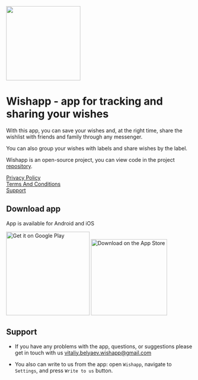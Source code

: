 
<img src="https://github.com/VitaliyBelyaev/my-website-sample/assets/21678329/5b28b2f3-0f51-406d-b333-fcc6d45e36b8" width="200"/> 

# Wishapp - app for tracking and sharing your wishes

With this app, you can save your wishes and, at the right time, share the wishlist with friends and family through any messenger.

You can also group your wishes with labels and share wishes by the label.

Wishapp is an open-source project, you can view code in the project [repository](https://github.com/VitaliyBelyaev/WishApp).

[Privacy Policy](privacy_policy.html)<br/>
[Terms And Conditions](terms_and_conditions.html)<br/>
[Support](support.md)<br/>

## Download app
App is available for Android and iOS

<a href='https://play.google.com/store/apps/details?id=ru.vitaliy.belyaev.wishapp&pcampaignid=pcampaignidMKT-Other-global-all-co-prtnr-py-PartBadge-Mar2515-1'><img alt='Get it on Google Play' src='https://play.google.com/intl/en_us/badges/static/images/badges/en_badge_web_generic.png' width='225'/></a>
<a href='https://apps.apple.com/app/id6450624836'><img alt='Download on the App Store' src='https://github-production-user-asset-6210df.s3.amazonaws.com/21678329/261083041-baac00dd-7f84-49dd-a358-17ea4dc089ad.png' width='205'/></a>

## Support
- If you have any problems with the app, questions, or suggestions please get in touch with us [vitaliy.belyaev.wishapp@gmail.com](mailto:vitaliy.belyaev.wishapp@gmail.com)

- You also can write to us from the app: open `Wishapp`, navigate to `Settings`, and press `Write to us` button.
